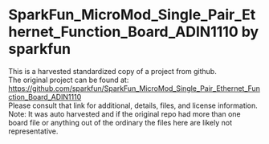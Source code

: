 
# SparkFun_MicroMod_Single_Pair_Ethernet_Function_Board_ADIN1110 by sparkfun  
This is a harvested standardized copy of a project from github.  
The original project can be found at:  
https://github.com/sparkfun/SparkFun_MicroMod_Single_Pair_Ethernet_Function_Board_ADIN1110  
Please consult that link for additional, details, files, and license information.  
Note: It was auto harvested and if the original repo had more than one board file or anything out of the ordinary the files here are likely not representative.  
    